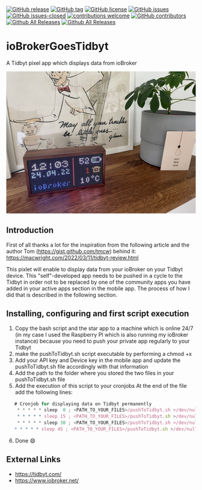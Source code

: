 [![GitHub release](https://img.shields.io/github/release/jhubig/ioBrokerGoesTidbyt/all.svg?maxAge=1)](https://GitHub.com/jhubig/ioBrokerGoesTidbyt/releases/)
[![GitHub tag](https://img.shields.io/github/tag/jhubig/ioBrokerGoesTidbyt.svg)](https://GitHub.com/jhubig/ioBrokerGoesTidbyt/tags/)
[![GitHub license](https://img.shields.io/github/license/jhubig/ioBrokerGoesTidbyt.svg)](https://github.com/jhubig/ioBrokerGoesTidbyt/blob/master/LICENSE)
[![GitHub issues](https://img.shields.io/github/issues/jhubig/ioBrokerGoesTidbyt.svg)](https://GitHub.com/jhubig/ioBrokerGoesTidbyt/issues/)
[![GitHub issues-closed](https://img.shields.io/github/issues-closed/jhubig/ioBrokerGoesTidbyt.svg)](https://GitHub.com/jhubig/ioBrokerGoesTidbyt/issues?q=is%3Aissue+is%3Aclosed)
[![contributions welcome](https://img.shields.io/badge/contributions-welcome-brightgreen.svg?style=flat)](https://github.com/jhubig/ioBrokerGoesTidbyt/issues)
[![GitHub contributors](https://img.shields.io/github/contributors/jhubig/ioBrokerGoesTidbyt.svg)](https://GitHub.com/jhubig/ioBrokerGoesTidbyt/graphs/contributors/)
[![Github All Releases](https://img.shields.io/github/downloads/jhubig/ioBrokerGoesTidbytl/total.svg)](https://github.com/jhubig/ioBrokerGoesTidbyt)
[![Github All Releases](https://img.shields.io/github/watchers/jhubig/ioBrokerGoesTidbyt?style=social)](https://github.com/jhubig/ioBrokerGoesTidbyt)

# ioBrokerGoesTidbyt
 A Tidbyt pixel app which displays data from ioBroker

![ioBroker_Tidbyt.jpeg](img/ioBroker_Tidbyt.jpeg?raw=true "ioBroker_Tidbyt.jpeg")

## Introduction

First of all thanks a lot for the inspiration from the following article and the author Tom (https://gist.github.com/tmcw) behind it: https://macwright.com/2022/03/11/tidbyt-review.html

This pixlet will enable to display data from your ioBroker on your Tidbyt device. This "self"-developed app needs to be pushed in a cycle to the Tidbyt in order not to be replaced by one of the community apps you have added in your active apps section in the mobile app. The process of how I did that is described in the following section.

## Installing, configuring and first script execution

1. Copy the bash script and the star app to a machine which is online 24/7 (in my case I used the Raspberry PI which is also running my ioBroker instance) because you need to push your private app regularly to your Tidbyt
2. make the pushToTidbyt.sh script executable by performing a chmod +x
3. Add your API key and Device key in the mobile app and update the pushToTidbyt.sh file accordingly with that information
4. Add the path to the folder where you stored the two files in your pushToTidbyt.sh file
5. Add the execution of this script to your cronjobs
     At the end of the file add the following lines:
```javascript
   # Cronjob for displaying data on Tidbyt permanently
    * * * * * sleep  0 ; <PATH_TO_YOUR_FILES>/pushToTidbyt.sh >/dev/null 2>&1
    * * * * * sleep 15 ; <PATH_TO_YOUR_FILES>/pushToTidbyt.sh >/dev/null 2>&1
    * * * * * sleep 30 ; <PATH_TO_YOUR_FILES>/pushToTidbyt.sh >/dev/null 2>&1
   * * * * * sleep 45 ; <PATH_TO_YOUR_FILES>/pushToTidbyt.sh >/dev/null 2>&1
```

6. Done :smile:

## External Links

* https://tidbyt.com/
* https://www.iobroker.net/
